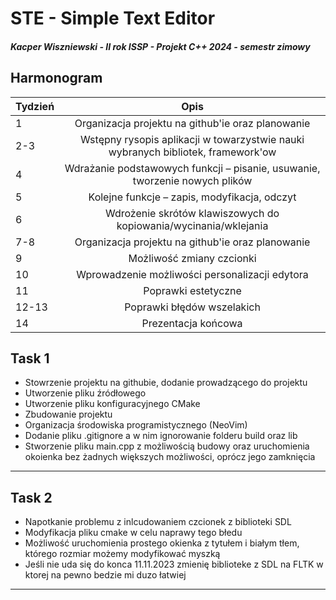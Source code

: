 # STE - Simple Text Editor
##### Kacper Wiszniewski - II rok ISSP - Projekt C++ 2024 - semestr zimowy

## Harmonogram

| Tydzień  | Opis                                                                             |
| ---------|:--------------------------------------------------------------------------------:|
| 1        | Organizacja projektu na github'ie oraz planowanie                                |
| 2-3      | Wstępny rysopis aplikacji w towarzystwie nauki wybranych bibliotek, framework'ow |
| 4        | Wdrażanie podstawowych funkcji – pisanie, usuwanie, tworzenie nowych plików      |
| 5        | Kolejne funkcje – zapis, modyfikacja, odczyt                                     |
| 6        | Wdrożenie skrótów klawiszowych do kopiowania/wycinania/wklejania                 |
| 7-8      | Organizacja projektu na github'ie oraz planowanie                                |
| 9        | Możliwość zmiany czcionki                                                        |
| 10       | Wprowadzenie możliwości personalizacji edytora                                   |
| 11       | Poprawki estetyczne                                                              |
| 12-13    | Poprawki błędów wszelakich                                                       |
| 14       | Prezentacja końcowa                                                              |


## Task 1
- Stowrzenie projektu na githubie, dodanie prowadzącego do projektu
- Utworzenie pliku źródłowego
- Utworzenie pliku konfiguracyjnego CMake
- Zbudowanie projektu
- Organizacja środowiska programistycznego (NeoVim)
- Dodanie pliku .gitignore a w nim ignorowanie folderu build oraz lib
- Stworzenie pliku main.cpp z możliwością budowy oraz uruchomienia okoienka bez żadnych większych możliwości, oprócz jego zamknięcia
---

## Task 2 
- Napotkanie problemu z inlcudowaniem czcionek z biblioteki SDL
- Modyfikacja pliku cmake w celu naprawy tego błedu 
- Możliwość uruchomienia prostego okienka z tytułem i białym tłem, którego rozmiar możemy modyfikować myszką
- Jeśli nie uda się do konca 11.11.2023 zmienię biblioteke z SDL na FLTK w ktorej na pewno bedzie mi duzo łatwiej
---

